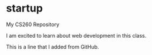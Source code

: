 # startup
My CS260 Repository

I am excited to learn about web development in this class.

This is a line that I added from GitHub.
